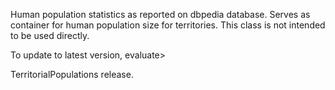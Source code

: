 Human population statistics as reported on dbpedia database. Serves as container for human population size for territories. This class is not intended to be used directly.

To update to latest version, evaluate>

TerritorialPopulations release.
